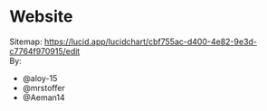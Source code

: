 # Website
Sitemap: https://lucid.app/lucidchart/cbf755ac-d400-4e82-9e3d-c7764f970915/edit <br/> 
By:
*   @aloy-15
*   @mrstoffer
*   @Aeman14
